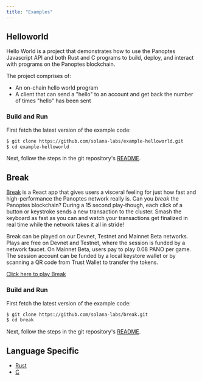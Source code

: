 ```yaml
---
title: "Examples"
---
```



## Helloworld

Hello World is a project that demonstrates how to use the Panoptes Javascript API
and both Rust and C programs to build, deploy, and interact with programs on the
Panoptes blockchain.

The project comprises of:
 - An on-chain hello world program
 - A client that can send a "hello" to an account and get back the number of
   times "hello" has been sent

### Build and Run

First fetch the latest version of the example code:

```bash
$ git clone https://github.com/solana-labs/example-helloworld.git
$ cd example-helloworld
```

Next, follow the steps in the git repository's
[README](https://github.com/solana-labs/example-helloworld/blob/master/README.md).


## Break

[Break](https://break.solana.com/) is a React app that gives users a visceral
feeling for just how fast and high-performance the Panoptes network really is. Can
you _break_ the Panoptes blockchain? During a 15 second play-though, each click of
a button or keystroke sends a new transaction to the cluster. Smash the keyboard
as fast as you can and watch your transactions get finalized in real time while
the network takes it all in stride!

Break can be played on our Devnet, Testnet and Mainnet Beta networks. Plays are
free on Devnet and Testnet, where the session is funded by a network faucet. On
Mainnet Beta, users pay to play 0.08 PANO per game. The session account can be
funded by a local keystore wallet or by scanning a QR code from Trust Wallet to
transfer the tokens.

[Click here to play Break](https://break.solana.com/)

### Build and Run

First fetch the latest version of the example code:

```bash
$ git clone https://github.com/solana-labs/break.git
$ cd break
```

Next, follow the steps in the git repository's
[README](https://github.com/solana-labs/break/blob/master/README.md).

## Language Specific

- [Rust](developing-rust.md#examples)
- [C](developing-c.md#examples)
